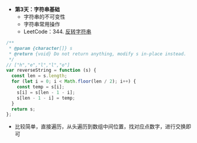 
- **第3天：字符串基础**
    - 字符串的不可变性
    - 字符串常用操作
    - LeetCode：344. [反转字符串](https://leetcode.cn/problems/reverse-string/description/)
```javascript
/**
 * @param {character[]} s
 * @return {void} Do not return anything, modify s in-place instead.
 */
// ["h","e","l","l","o"]
var reverseString = function (s) {
  const len = s.length;
  for (let i = 0; i < Math.floor(len / 2); i++) {
    const temp = s[i];
    s[i] = s[len - 1 - i];
    s[len - 1 - i] = temp;
  }
  return s;
};
```

- 比较简单，直接遍历，从头遍历到数组中间位置，找对应点数字，进行交换即可